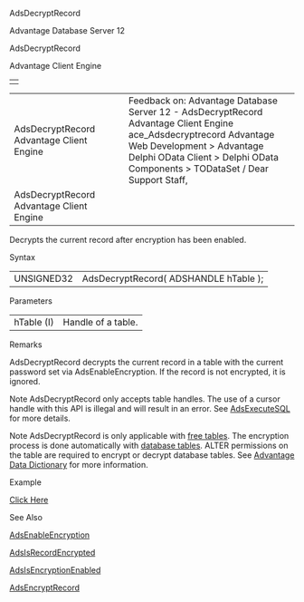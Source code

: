 AdsDecryptRecord




Advantage Database Server 12  

AdsDecryptRecord

Advantage Client Engine

|  |
| --- |
|  |

|  |  |  |  |  |
| --- | --- | --- | --- | --- |
| AdsDecryptRecord  Advantage Client Engine |  |  | Feedback on: Advantage Database Server 12 - AdsDecryptRecord Advantage Client Engine ace\_Adsdecryptrecord Advantage Web Development > Advantage Delphi OData Client > Delphi OData Components > TODataSet / Dear Support Staff, |  |
| AdsDecryptRecord  Advantage Client Engine |  |  |  |  |

Decrypts the current record after encryption has been enabled.

Syntax

|  |  |
| --- | --- |
| UNSIGNED32 | AdsDecryptRecord( ADSHANDLE hTable ); |

Parameters

|  |  |
| --- | --- |
| hTable (I) | Handle of a table. |

Remarks

AdsDecryptRecord decrypts the current record in a table with the current password set via AdsEnableEncryption. If the record is not encrypted, it is ignored.

Note AdsDecryptRecord only accepts table handles. The use of a cursor handle with this API is illegal and will result in an error. See [AdsExecuteSQL](ace_adsexecutesql.htm) for more details.

Note AdsDecryptRecord is only applicable with [free tables](javascript:hhpopuplink.TextPopup(popid_1731427715,FontFace,-1,-1,-1,-1)). The encryption process is done automatically with [database tables](javascript:hhpopuplink.TextPopup(popid_2121602366X,FontFace,-1,-1,-1,-1)). ALTER permissions on the table are required to encrypt or decrypt database tables. See [Advantage Data Dictionary](master_advantage_data_dictionary.htm) for more information.

Example

[Click Here](ace_aof_and_encryption_examples.htm#adsdecryptrecord_example)

See Also

[AdsEnableEncryption](ace_adsenableencryption.htm)

[AdsIsRecordEncrypted](ace_adsisrecordencrypted.htm)

[AdsIsEncryptionEnabled](ace_adsisencryptionenabled.htm)

[AdsEncryptRecord](ace_adsencryptrecord.htm)